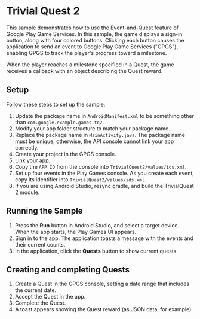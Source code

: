 # Trivial Quest 2 #
This sample demonstrates how to use the Event-and-Quest feature of Google
Play Game Services. In this sample, the game displays a sign-in button, along with four colored buttons. Clicking each button causes the application to send an event to Google Play Game Services ("GPGS"), enabling GPGS to track the player's progress toward a milestone.

When the player reaches a milestone specified in a Quest, the game receives a callback with an object describing the Quest reward.

## Setup ##
Follow these steps to set up the sample:<br>
1. Update the package name in `AndroidManifest.xml` to be something other
   than `com.google.example.games.tq2`.<br>
2. Modify your app folder structure to match your package name.<br>
3. Replace the package name in `MainActivity.java`.  The package name must be unique; otherwise, the API console
   cannot link your app correctly.<br>
4. Create your project in the GPGS console.<br>
5. Link your app.<br>
6. Copy the `APP ID` from the console into `TrivialQuest2/values/ids.xml`.<br>
7. Set up four events in the Play Games console. As you create each event,
   copy its identifier into `TrivialQuest2/values/ids.xml`.<br>
8. If you are using Android Studio, resync gradle, and build the TrivialQuest 2
   module.<br>

## Running the Sample ##
1. Press the **Run** button in Android Studio, and select a target device. When the app starts, the Play Games UI appears.
2. Sign in to the app. The application toasts a message with the events and their current counts.
3. In the application, click the **Quests** button to show current quests.

## Creating and completing Quests ##
1. Create a Quest in the GPGS console, setting a date range that includes the current date.
2. Accept the Quest in the app.
3. Complete the Quest.
4. A toast appears showing the Quest reward (as JSON data, for example).
